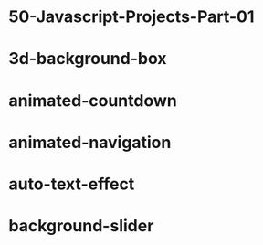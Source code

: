 # 50-Javascript-Projects-Part-01

# 3d-background-box

# animated-countdown

# animated-navigation

# auto-text-effect

# background-slider

